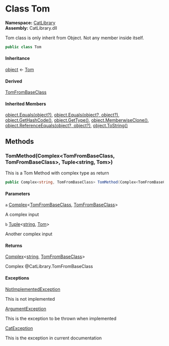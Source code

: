 ﻿# Class Tom

__Namespace:__ [CatLibrary](CatLibrary.md)  
__Assembly:__ CatLibrary.dll

Tom class is only inherit from Object. Not any member inside itself.

```csharp
public class Tom
```

#### Inheritance

[object](https://learn.microsoft.com/dotnet/api/system.object) ← 
[Tom](CatLibrary.Tom.md)

#### Derived

[TomFromBaseClass](CatLibrary.TomFromBaseClass.md)

#### Inherited Members

[object.Equals(object?)](https://learn.microsoft.com/dotnet/api/system.object.equals#system-object-equals(system-object)), 
[object.Equals(object?, object?)](https://learn.microsoft.com/dotnet/api/system.object.equals#system-object-equals(system-object-system-object)), 
[object.GetHashCode()](https://learn.microsoft.com/dotnet/api/system.object.gethashcode), 
[object.GetType()](https://learn.microsoft.com/dotnet/api/system.object.gettype), 
[object.MemberwiseClone()](https://learn.microsoft.com/dotnet/api/system.object.memberwiseclone), 
[object.ReferenceEquals(object?, object?)](https://learn.microsoft.com/dotnet/api/system.object.referenceequals), 
[object.ToString()](https://learn.microsoft.com/dotnet/api/system.object.tostring)

## Methods

### TomMethod(Complex<TomFromBaseClass, TomFromBaseClass>, Tuple<string, Tom>)

This is a Tom Method with complex type as return

```csharp
public Complex<string, TomFromBaseClass> TomMethod(Complex<TomFromBaseClass, TomFromBaseClass> a, Tuple<string, Tom> b)
```

#### Parameters

`a` [Complex](CatLibrary.Complex-2.md)<[TomFromBaseClass](CatLibrary.TomFromBaseClass.md), [TomFromBaseClass](CatLibrary.TomFromBaseClass.md)>

A complex input

`b` [Tuple](https://learn.microsoft.com/dotnet/api/system.tuple-2)<[string](https://learn.microsoft.com/dotnet/api/system.string), [Tom](CatLibrary.Tom.md)>

Another complex input

#### Returns

[Complex](CatLibrary.Complex-2.md)<[string](https://learn.microsoft.com/dotnet/api/system.string), [TomFromBaseClass](CatLibrary.TomFromBaseClass.md)>

Complex @CatLibrary.TomFromBaseClass

#### Exceptions

[NotImplementedException](https://learn.microsoft.com/dotnet/api/system.notimplementedexception)

This is not implemented

[ArgumentException](https://learn.microsoft.com/dotnet/api/system.argumentexception)

This is the exception to be thrown when implemented

[CatException](CatLibrary.CatException-1.md)<T>

This is the exception in current documentation

